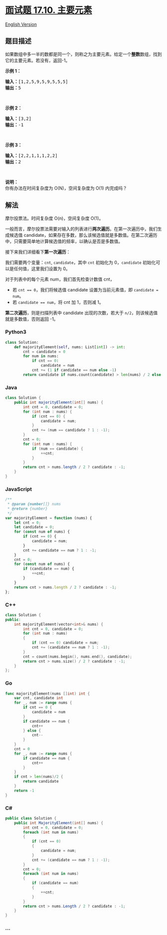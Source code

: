 # [面试题 17.10. 主要元素](https://leetcode-cn.com/problems/find-majority-element-lcci)

[English Version](/lcci/17.10.Find%20Majority%20Element/README_EN.md)

## 题目描述

<!-- 这里写题目描述 -->
<p>如果数组中多一半的数都是同一个，则称之为主要元素。给定一个<strong>整数</strong>数组，找到它的主要元素。若没有，返回-1。</p>

<p><strong>示例 1：</strong></p>

<pre><strong>输入：</strong>[1,2,5,9,5,9,5,5,5]
<strong>输出：</strong>5</pre>

<p>&nbsp;</p>

<p><strong>示例 2：</strong></p>

<pre><strong>输入：</strong>[3,2]
<strong>输出：</strong>-1</pre>

<p>&nbsp;</p>

<p><strong>示例 3：</strong></p>

<pre><strong>输入：</strong>[2,2,1,1,1,2,2]
<strong>输出：</strong>2</pre>

<p>&nbsp;</p>

<p><strong>说明：</strong><br>
你有办法在时间复杂度为 O(N)，空间复杂度为 O(1) 内完成吗？</p>

## 解法

<!-- 这里可写通用的实现逻辑 -->

摩尔投票法。时间复杂度 O(n)，空间复杂度 O(1)。

一般而言，摩尔投票法需要对输入的列表进行**两次遍历**。在第一次遍历中，我们生成候选值 candidate，如果存在多数，那么该候选值就是多数值。在第二次遍历中，只需要简单地计算候选值的频率，以确认是否是多数值。

接下来我们详细看下**第一次遍历**：

我们需要两个变量：`cnt`, `candidate`，其中 `cnt` 初始化为 0，`candidate` 初始化可以是任何值，这里我们设置为 0。

对于列表中的每个元素 num，我们首先检查计数值 cnt，

-   若 `cnt == 0`，我们将候选值 candidate 设置为当前元素值，即 `candidate = num`。
-   若 `candidate == num`，将 cnt 加 1，否则减 1。

**第二次遍历**，则是扫描列表中 candidate 出现的次数，若大于 `n/2`，则该候选值就是多数值，否则返回 -1。

<!-- tabs:start -->

### **Python3**

<!-- 这里可写当前语言的特殊实现逻辑 -->

```python
class Solution:
    def majorityElement(self, nums: List[int]) -> int:
        cnt = candidate = 0
        for num in nums:
            if cnt == 0:
                candidate = num
            cnt += (1 if candidate == num else -1)
        return candidate if nums.count(candidate) > len(nums) / 2 else -1
```

### **Java**

<!-- 这里可写当前语言的特殊实现逻辑 -->

```java
class Solution {
    public int majorityElement(int[] nums) {
        int cnt = 0, candidate = 0;
        for (int num : nums) {
            if (cnt == 0) {
                candidate = num;
            }
            cnt += (num == candidate ? 1 : -1);
        }
        cnt = 0;
        for (int num : nums) {
            if (num == candidate) {
                ++cnt;
            }
        }
        return cnt > nums.length / 2 ? candidate : -1;
    }
}
```

### **JavaScript**

```js
/**
 * @param {number[]} nums
 * @return {number}
 */
var majorityElement = function (nums) {
    let cnt = 0;
    let candidate = 0;
    for (const num of nums) {
        if (cnt == 0) {
            candidate = num;
        }
        cnt += candidate == num ? 1 : -1;
    }
    cnt = 0;
    for (const num of nums) {
        if (candidate == num) {
            ++cnt;
        }
    }
    return cnt > nums.length / 2 ? candidate : -1;
};
```

### **C++**

```cpp
class Solution {
public:
    int majorityElement(vector<int>& nums) {
        int cnt = 0, candidate = 0;
        for (int num : nums)
        {
            if (cnt == 0) candidate = num;
            cnt += (candidate == num ? 1 : -1);
        }
        cnt = count(nums.begin(), nums.end(), candidate);
        return cnt > nums.size() / 2 ? candidate : -1;
    }
};
```

### **Go**

```go
func majorityElement(nums []int) int {
	var cnt, candidate int
	for _, num := range nums {
		if cnt == 0 {
			candidate = num
		}
		if candidate == num {
			cnt++
		} else {
			cnt--
		}
	}
	cnt = 0
	for _, num := range nums {
		if candidate == num {
			cnt++
		}
	}
	if cnt > len(nums)/2 {
		return candidate
	}
	return -1
}
```

### **C#**

```cs
public class Solution {
    public int MajorityElement(int[] nums) {
        int cnt = 0, candidate = 0;
        foreach (int num in nums)
        {
            if (cnt == 0)
            {
                candidate = num;
            }
            cnt += (candidate == num ? 1 : -1);
        }
        cnt = 0;
        foreach (int num in nums)
        {
            if (candidate == num)
            {
                ++cnt;
            }
        }
        return cnt > nums.Length / 2 ? candidate : -1;
    }
}
```

### **...**

```

```

<!-- tabs:end -->
